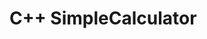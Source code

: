 # C++ SimpleCalculator
<br>
<img srcd="https://raw.githubusercontent.com/G-5256/C-SimpleCalculator/main/Screenshot%20(9).png"/>
